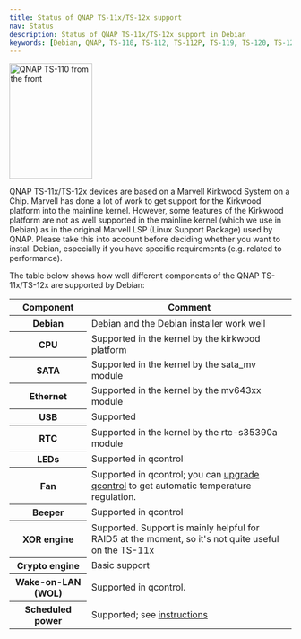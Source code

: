 ```yaml
---
title: Status of QNAP TS-11x/TS-12x support
nav: Status
description: Status of QNAP TS-11x/TS-12x support in Debian
keywords: [Debian, QNAP, TS-110, TS-112, TS-112P, TS-119, TS-120, TS-121, support, status]
---
```


<div class="right">
<img src = "../images/r_qnap_ts110.jpg" class="border" alt="QNAP TS-110 from the front" width="148" height="206" />
</div>

QNAP TS-11x/TS-12x devices are based on a Marvell Kirkwood System on a Chip.
Marvell has done a lot of work to get support for the Kirkwood platform
into the mainline kernel.  However, some features of the Kirkwood platform
are not as well supported in the mainline kernel (which we use in Debian)
as in the original Marvell LSP (Linux Support Package) used by QNAP.
Please take this into account before deciding whether you want to install
Debian, especially if you have specific requirements (e.g. related to
performance).

The table below shows how well different components of the QNAP
TS-11x/TS-12x are supported by Debian:

<table class="table table-hover">

<thead>
<tr>
<th>Component</th>
<th>Comment</th>
</tr>
</thead>

<tbody>
<tr class="table-success">
<th>Debian</th>
<td>Debian and the Debian installer work well</td>
</tr>

<tr class="table-success">
<th>CPU</th>
<td>Supported in the kernel by the kirkwood platform</td>
</tr>

<tr class="table-success">
<th>SATA</th>
<td>Supported in the kernel by the sata_mv module</td>
</tr>

<tr class="table-success">
<th>Ethernet</th>
<td>Supported in the kernel by the mv643xx module</td>
</tr>

<tr class="table-success">
<th>USB</th>
<td>Supported</td>
</tr>

<tr class="table-success">
<th>RTC</th>
<td>Supported in the kernel by the rtc-s35390a module</td>
</tr>

<tr class="table-success">
<th>LEDs</th>
<td>Supported in qcontrol</td>
</tr>

<tr class="table-success">
<th>Fan</th>
<td>Supported in qcontrol; you can <a href="../tips/#qcontrol-upgrade">upgrade
qcontrol</a> to get automatic temperature regulation.</td>
</tr>

<tr class="table-success">
<th>Beeper</th>
<td>Supported in qcontrol</td>
</tr>

<tr class="table-success">
<th>XOR engine</th>
<td>Supported. Support is mainly helpful for RAID5 at the
moment, so it's not quite useful on the TS-11x</td>
</tr>

<tr class="table-warning">
<th>Crypto engine</th>
<td>Basic support</td>
</tr>

<tr class="table-success">
<th>Wake-on-LAN (WOL)</th>
<td>Supported in qcontrol.</td>
</tr>

<tr class="table-success">
<th>Scheduled power</th>
<td>Supported; see <a href = "../tips/#wakealarm">instructions</a></td>
</tr>
</tbody>

</table>

